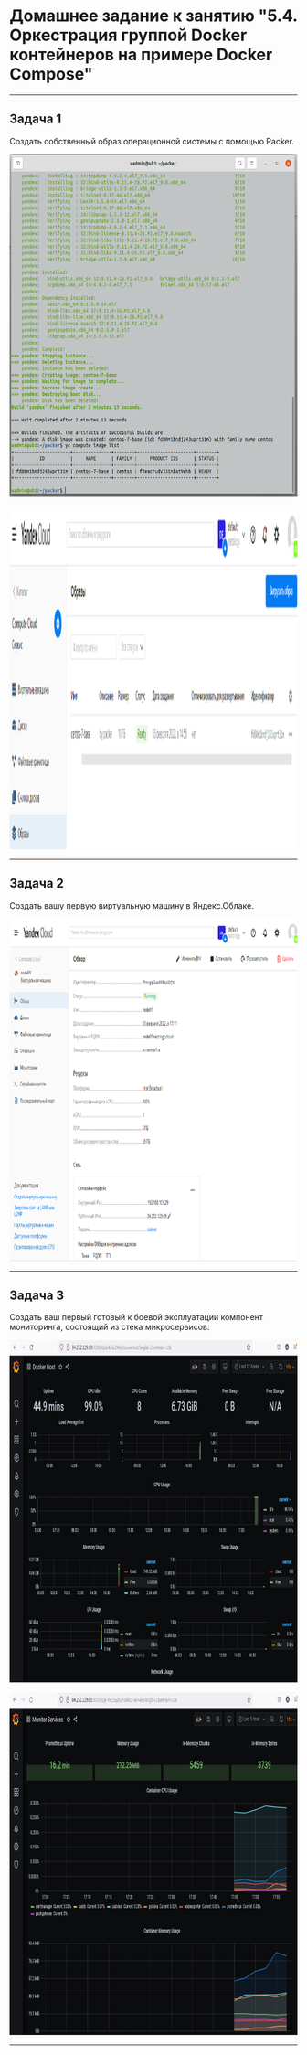 # Домашнее задание к занятию "5.4. Оркестрация группой Docker контейнеров на примере Docker Compose"

---

## Задача 1

Создать собственный образ операционной системы с помощью Packer.


<p align="center">
  <img width="1200" height="600" src="./screens/task1-1.png">
</p>

<p align="center">
  <img width="1200" height="600" src="./screens/task1-2.png">
</p>

---

## Задача 2

Создать вашу первую виртуальную машину в Яндекс.Облаке.


<p align="center">
  <img width="1200" height="600" src="./screens/task2.png">
</p>

---

## Задача 3

Создать ваш первый готовый к боевой эксплуатации компонент мониторинга, состоящий из стека микросервисов.


<p align="center">
  <img width="1200" height="600" src="./screens/task3-1.png">
</p>

<p align="center">
  <img width="1200" height="600" src="./screens/task3-2.png">
</p>

---

